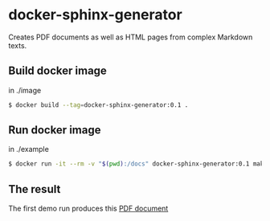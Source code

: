 # docker-sphinx-generator

Creates PDF documents as well as HTML pages from complex Markdown texts.

## Build docker image

in ./image

```bash
$ docker build --tag=docker-sphinx-generator:0.1 .
```

## Run docker image

in ./example

```bash
$ docker run -it --rm -v "$(pwd):/docs" docker-sphinx-generator:0.1 make latexpdf
```

## The result

The first demo run produces this [PDF document](example/acme_example.pdf)
